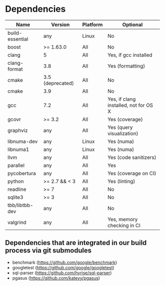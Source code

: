# Dependencies

| Name             | Version          | Platform |                              Optional |
| ---------------- | ---------------- | -------- | ------------------------------------- |
| build-essential  | any              |    Linux |                         No            |
| boost            | >= 1.63.0        |    All   |                         No            |
| clang            | 5                |    All   |      Yes, if gcc installed            |
| clang-format     | 3.8              |    All   |           Yes (formatting)            |
| cmake            | 3.5 (deprecated) |    All   |                         No            |
| cmake            | 3.9              |    All   |                         No            |
| gcc              | 7.2              |    All   | Yes, if clang installed, not for OS X |
| gcovr            | >= 3.2           |    All   |             Yes (coverage)            |
| graphviz         | any              |    All   |  Yes (query visualization)            |
| libnuma-dev      | any              |    Linux |                 Yes (numa)            |
| libnuma1         | any              |    Linux |                 Yes (numa)            |
| llvm             | any              |    All   |      Yes (code sanitizers)            |
| parallel         | any              |    All   |                        Yes            |
| pycobertura      | any              |    All   |       Yes (coverage on CI)            |
| python           | >= 2.7 && < 3    |    All   |              Yes (linting)            |
| readline         | >= 7             |    All   |                         No            |
| sqlite3          | >= 3             |    All   |                         No            |
| tbb/libtbb-dev   | any              |    All   |                         No            |
| valgrind         | any              |    All   | Yes, memory checking in CI            |


## Dependencies that are integrated in our build process via git submodules
- benchmark (https://github.com/google/benchmark)
- googletest (https://github.com/google/googletest)
- sql-parser (https://github.com/hyrise/sql-parser)
- pgasus (https://github.com/kateyy/pgasus)
